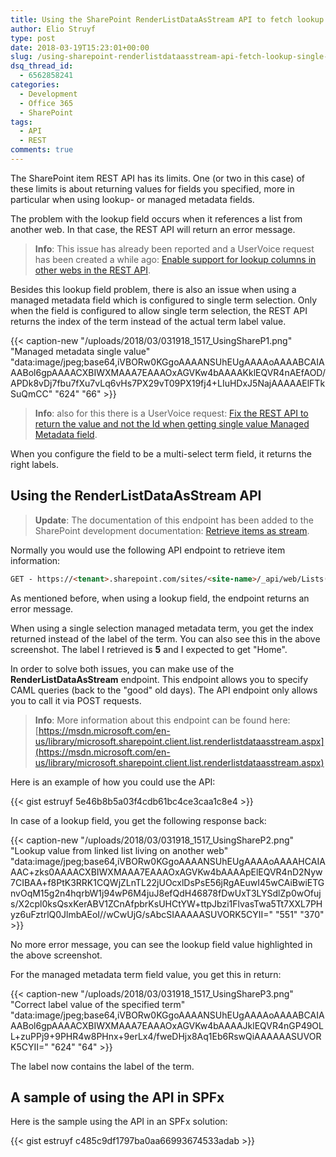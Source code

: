 ```yaml
---
title: Using the SharePoint RenderListDataAsStream API to fetch lookup and single managed metadata field values
author: Elio Struyf
type: post
date: 2018-03-19T15:23:01+00:00
slug: /using-sharepoint-renderlistdataasstream-api-fetch-lookup-single-managed-metadata-field-values/
dsq_thread_id:
  - 6562858241
categories:
  - Development
  - Office 365
  - SharePoint
tags:
  - API
  - REST
comments: true
---
```


The SharePoint item REST API has its limits. One (or two in this case) of these limits is about returning values for fields you specified, more in particular when using lookup- or managed metadata fields.

The problem with the lookup field occurs when it references a list from another web. In that case, the REST API will return an error message.

> **Info**: This issue has already been reported and a UserVoice request has been created a while ago: [Enable support for lookup columns in other webs in the REST API](https://sharepoint.uservoice.com/forums/329220-sharepoint-dev-platform/suggestions/9065329-enable-support-for-lookup-columns-in-other-webs-in).

Besides this lookup field problem, there is also an issue when using a managed metadata field which is configured to single term selection. Only when the field is configured to allow single term selection, the REST API returns the index of the term instead of the actual term label value.

{{< caption-new "/uploads/2018/03/031918_1517_UsingShareP1.png" "Managed metadata single value"  "data:image/jpeg;base64,iVBORw0KGgoAAAANSUhEUgAAAAoAAAABCAIAAABol6gpAAAACXBIWXMAAA7EAAAOxAGVKw4bAAAAKklEQVR4nAEfAOD/APDk8vDj7fbu7fXu7vLq6vHs7PX29vT09PX19fj4+LIuHDxJ5NajAAAAAElFTkSuQmCC" "624" "66" >}}

> **Info**: also for this there is a UserVoice request: [Fix the REST API to return the value and not the Id when getting single value Managed Metadata field](https://sharepoint.uservoice.com/forums/329220-sharepoint-dev-platform/suggestions/10503294-fix-the-rest-api-to-return-the-value-and-not-the-i).

When you configure the field to be a multi-select term field, it returns the right labels.

## Using the RenderListDataAsStream API


> **Update**: The documentation of this endpoint has been added to the SharePoint development documentation: [Retrieve items as stream](https://docs.microsoft.com/en-us/sharepoint/dev/sp-add-ins/working-with-lists-and-list-items-with-rest#retrieve-items-as-a-stream).

Normally you would use the following API endpoint to retrieve item information:

```html
GET - https://<tenant>.sharepoint.com/sites/<site-name>/_api/web/Lists(guid'<list-guid>')/items(1)?$select=MMField
```

As mentioned before, when using a lookup field, the endpoint returns an error message.

When using a single selection managed metadata term, you get the index returned instead of the label of the term. You can also see this in the above screenshot. The label I retrieved is **5** and I expected to get "Home".

In order to solve both issues, you can make use of the **RenderListDataAsStream** endpoint. This endpoint allows you to specify CAML queries (back to the "good" old days). The API endpoint only allows you to call it via POST requests.

> **Info**: More information about this endpoint can be found here: [https://msdn.microsoft.com/en-us/library/microsoft.sharepoint.client.list.renderlistdataasstream.aspx](https://msdn.microsoft.com/en-us/library/microsoft.sharepoint.client.list.renderlistdataasstream.aspx)

Here is an example of how you could use the API:

{{< gist estruyf 5e46b8b5a03f4cdb61bc4ce3caa1c8e4 >}}

In case of a lookup field, you get the following response back:

{{< caption-new "/uploads/2018/03/031918_1517_UsingShareP2.png" "Lookup value from linked list living on another web"  "data:image/jpeg;base64,iVBORw0KGgoAAAANSUhEUgAAAAoAAAAHCAIAAAC+zks0AAAACXBIWXMAAA7EAAAOxAGVKw4bAAAApElEQVR4nD2Nyw7CIBAA+f8PtK3RRK1CQWjZLnTL22jUOcxlDsPsE56jRgAEuwI45wCAiBwiETGnvOqM15g2n4hqrbW1j94wP6M4juJ8efQdH46878fDwUxT3LYSdlZp0wOfujs/X2cpl0ksQsxKerABV1ZCnAfpbrKsUHCtYW+ttpJbzi1FlvasTwa5Tt7XXL7PHyz6uFztrlQ0JlmbAEoI//wCwUjG/sAbcSIAAAAASUVORK5CYII=" "551" "370" >}}

No more error message, you can see the lookup field value highlighted in the above screenshot.

For the managed metadata term field value, you get this in return:

{{< caption-new "/uploads/2018/03/031918_1517_UsingShareP3.png" "Correct label value of the specified term"  "data:image/jpeg;base64,iVBORw0KGgoAAAANSUhEUgAAAAoAAAABCAIAAABol6gpAAAACXBIWXMAAA7EAAAOxAGVKw4bAAAAJklEQVR4nGP49OLL+zuPPj9+9PHR4w8PHnx+9erLx4/fweDHjx8Aq1Eb6RswQiAAAAAASUVORK5CYII=" "624" "64" >}}

The label now contains the label of the term.

## A sample of using the API in SPFx

Here is the sample using the API in an SPFx solution:

{{< gist estruyf c485c9df1797ba0aa66993674533adab >}}